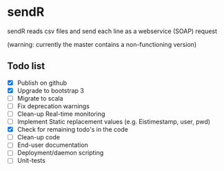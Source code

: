 sendR
=====

sendR reads csv files and send each line as a webservice (SOAP) request

(warning: currently the master contains a non-functioning version)

Todo list
---------
- [x] Publish on github
- [X] Upgrade to bootstrap 3
- [ ] Migrate to scala
- [ ] Fix deprecation warnings
- [ ] Clean-up Real-time monitoring
- [ ] Implement Static replacement values (e.g. Eistimestamp, user, pwd)
- [x] Check for remaining todo's in the code
- [ ] Clean-up code
- [ ] End-user documentation
- [ ] Deployment/daemon scripting
- [ ] Unit-tests
